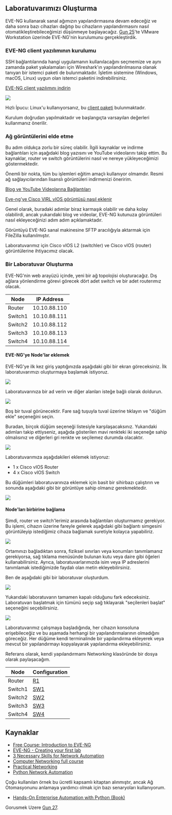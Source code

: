 ## Laboratuvarımızı Oluşturma

EVE-NG kullanarak sanal ağımızın yapılandırmasına devam edeceğiz ve daha sonra bazı cihazları dağıtıp bu cihazların yapılandırmasını nasıl otomatikleştirebileceğimizi düşünmeye başlayacağız. [Gun 25](day25.md)'te VMware Workstation üzerinde EVE-NG'nin kurulumunu gerçekleştirdik.

### EVE-NG client yazılımının kurulumu

SSH bağlantılarında hangi uygulamanın kullanılacağını seçmemize ve aynı zamanda paket yakalamaları için Wireshark'ın yapılandırılmasına olanak tanıyan bir istemci paketi de bulunmaktadır. İşletim sistemine (Windows, macOS, Linux) uygun olan istemci paketini indirebilirsiniz.

[EVE-NG client yazılımını indirin](https://www.eve-ng.net/index.php/download/)

![](Images/Day26_Networking1.png)

Hızlı İpucu: Linux'u kullanıyorsanız, bu [client paketi](https://github.com/SmartFinn/eve-ng-integration) bulunmaktadır.

Kurulum doğrudan yapılmaktadır ve başlangıçta varsayılan değerleri kullanmanız önerilir.

### Ağ görüntülerini elde etme

Bu adım oldukça zorlu bir süreç olabilir. İlgili kaynaklar ve indirme bağlantıları için aşağıdaki blog yazısını ve YouTube videolarını takip ettim. Bu kaynaklar, router ve switch görüntülerini nasıl ve nereye yükleyeceğimizi göstermektedir.

Önemli bir nokta, tüm bu işlemleri eğitim amaçlı kullanıyor olmamdır. Resmi ağ sağlayıcılarından lisanslı görüntüleri indirmenizi öneririm.

[Blog ve YouTube Videolarına Bağlantıları](https://loopedback.com/2019/11/15/setting-up-eve-ng-for-ccna-ccnp-ccie-level-studies-includes-multiple-vendor-node-support-an-absolutely-amazing-study-tool-to-check-out-asap/)

[Eve-ng'ye Cisco VIRL vIOS görüntüsü nasıl eklenir](https://networkhunt.com/how-to-add-cisco-virl-vios-image-to-eve-ng/)

Genel olarak, buradaki adımlar biraz karmaşık olabilir ve daha kolay olabilirdi, ancak yukarıdaki blog ve videolar, EVE-NG kutunuza görüntüleri nasıl ekleyeceğinizi adım adım açıklamaktadır.

Görüntüyü EVE-NG sanal makinesine SFTP aracılığıyla aktarmak için FileZilla kullanılmıştır.

Laboratuvarımız için Cisco vIOS L2 (switchler) ve Cisco vIOS (router) görüntülerine ihtiyacımız olacak.

### Bir Laboratuvar Oluşturma

EVE-NG'nin web arayüzü içinde, yeni bir ağ topolojisi oluşturacağız. Dış ağlara yönlendirme görevi görecek dört adet switch ve bir adet routerımız olacak.

| Node    | IP Address   |
| ------- | ------------ |
| Router  | 10.10.88.110 |
| Switch1 | 10.10.88.111 |
| Switch2 | 10.10.88.112 |
| Switch3 | 10.10.88.113 |
| Switch4 | 10.10.88.114 |

#### EVE-NG'ye Node'lar eklemek

EVE-NG'ye ilk kez giriş yaptığınızda aşağıdaki gibi bir ekran göreceksiniz. İlk laboratuvarımızı oluşturmaya başlamak istiyoruz.

![](Images/Day26_Networking2.png)

Laboratuvarınıza bir ad verin ve diğer alanları isteğe bağlı olarak doldurun.

![](Images/Day26_Networking3.png)

Boş bir tuval görünecektir. Fare sağ tuşuyla tuval üzerine tıklayın ve "düğüm ekle" seçeneğini seçin.

Buradan, birçok düğüm seçeneği listesiyle karşılaşacaksınız. Yukarıdaki adımları takip ettiyseniz, aşağıda gösterilen mavi renkteki iki seçeneğe sahip olmalısınız ve diğerleri gri renkte ve seçilemez durumda olacaktır.

![](Images/Day26_Networking4.png)

Laboratuvarımıza aşağıdakileri eklemek istiyoruz:

- 1 x Cisco vIOS Router
- 4 x Cisco vIOS Switch

Bu düğümleri laboratuvarınıza eklemek için basit bir sihirbazı çalıştırın ve sonunda aşağıdaki gibi bir görüntüye sahip olmanız gerekmektedir.

![](Images/Day26_Networking5.png)

#### Node'ları birbirine bağlama

Şimdi, router ve switch'lerimiz arasında bağlantıları oluşturmamız gerekiyor. Bu işlemi, cihazın üzerine fareyle gelerek aşağıdaki gibi bağlantı simgesini görüntüleyip istediğimiz cihaza bağlamak suretiyle kolayca yapabiliriz.

![](Images/Day26_Networking6.png)

Ortamınızı bağladıktan sonra, fiziksel sınırları veya konumları tanımlamanız gerekiyorsa, sağ tıklama menüsünde bulunan kutu veya daire gibi öğeleri kullanabilirsiniz. Ayrıca, laboratuvarlarımızda isim veya IP adreslerini tanımlamak istediğimizde faydalı olan metin ekleyebilirsiniz.

Ben de aşağıdaki gibi bir laboratuvar oluşturdum.

![](Images/Day26_Networking7.png)

Yukarıdaki laboratuvarın tamamen kapalı olduğunu fark edeceksiniz. Laboratuvarı başlatmak için tümünü seçip sağ tıklayarak "seçilenleri başlat" seçeneğini seçebilirsiniz.

![](Images/Day26_Networking8.png)

Laboratuvarımız çalışmaya başladığında, her cihazın konsoluna erişebileceğiz ve bu aşamada herhangi bir yapılandırmalarının olmadığını göreceğiz. Her düğüme kendi terminalinde bir yapılandırma ekleyerek veya mevcut bir yapılandırmayı kopyalayarak yapılandırma ekleyebilirsiniz.

Referans olarak, kendi yapılandırmamı Networking klasöründe bir dosya olarak paylaşacağım.

| Node    | Configuration         |
| ------- | --------------------- |
| Router  | [R1](Networking/R1)   |
| Switch1 | [SW1](Networking/SW1) |
| Switch2 | [SW2](Networking/SW2) |
| Switch3 | [SW3](Networking/SW3) |
| Switch4 | [SW4](Networking/SW4) |

## Kaynaklar

- [Free Course: Introduction to EVE-NG](https://www.youtube.com/watch?v=g6B0f_E0NMg)
- [EVE-NG - Creating your first lab](https://www.youtube.com/watch?v=9dPWARirtK8)
- [3 Necessary Skills for Network Automation](https://www.youtube.com/watch?v=KhiJ7Fu9kKA&list=WL&index=122&t=89s)
- [Computer Networking full course](https://www.youtube.com/watch?v=IPvYjXCsTg8)
- [Practical Networking](http://www.practicalnetworking.net/)
- [Python Network Automation](https://www.youtube.com/watch?v=xKPzLplPECU&list=WL&index=126)

Çoğu kullanılan örnek bu ücretli kapsamlı kitaptan alınmıştır, ancak Ağ Otomasyonunu anlamaya yardımcı olmak için bazı senaryoları kullanıyorum.

- [Hands-On Enterprise Automation with Python (Book)](https://www.packtpub.com/product/hands-on-enterprise-automation-with-python/9781788998512)

Gorusmek Uzere [Gun 27](day27.md).
